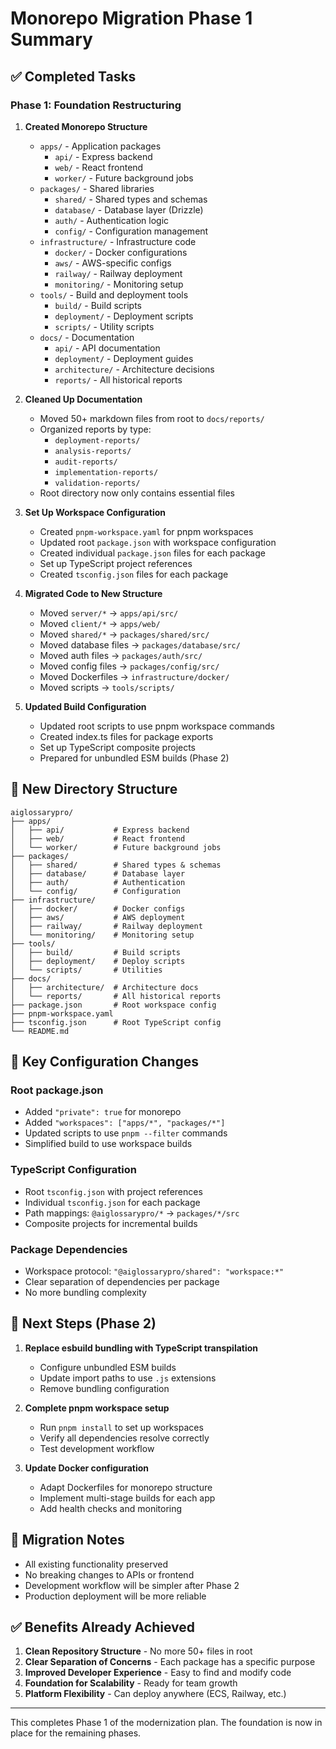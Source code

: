 # Monorepo Migration Phase 1 Summary

## ✅ Completed Tasks

### Phase 1: Foundation Restructuring

1. **Created Monorepo Structure**
   - `apps/` - Application packages
     - `api/` - Express backend
     - `web/` - React frontend
     - `worker/` - Future background jobs
   - `packages/` - Shared libraries
     - `shared/` - Shared types and schemas
     - `database/` - Database layer (Drizzle)
     - `auth/` - Authentication logic
     - `config/` - Configuration management
   - `infrastructure/` - Infrastructure code
     - `docker/` - Docker configurations
     - `aws/` - AWS-specific configs
     - `railway/` - Railway deployment
     - `monitoring/` - Monitoring setup
   - `tools/` - Build and deployment tools
     - `build/` - Build scripts
     - `deployment/` - Deployment scripts
     - `scripts/` - Utility scripts
   - `docs/` - Documentation
     - `api/` - API documentation
     - `deployment/` - Deployment guides
     - `architecture/` - Architecture decisions
     - `reports/` - All historical reports

2. **Cleaned Up Documentation**
   - Moved 50+ markdown files from root to `docs/reports/`
   - Organized reports by type:
     - `deployment-reports/`
     - `analysis-reports/`
     - `audit-reports/`
     - `implementation-reports/`
     - `validation-reports/`
   - Root directory now only contains essential files

3. **Set Up Workspace Configuration**
   - Created `pnpm-workspace.yaml` for pnpm workspaces
   - Updated root `package.json` with workspace configuration
   - Created individual `package.json` files for each package
   - Set up TypeScript project references
   - Created `tsconfig.json` files for each package

4. **Migrated Code to New Structure**
   - Moved `server/*` → `apps/api/src/`
   - Moved `client/*` → `apps/web/`
   - Moved `shared/*` → `packages/shared/src/`
   - Moved database files → `packages/database/src/`
   - Moved auth files → `packages/auth/src/`
   - Moved config files → `packages/config/src/`
   - Moved Dockerfiles → `infrastructure/docker/`
   - Moved scripts → `tools/scripts/`

5. **Updated Build Configuration**
   - Updated root scripts to use pnpm workspace commands
   - Created index.ts files for package exports
   - Set up TypeScript composite projects
   - Prepared for unbundled ESM builds (Phase 2)

## 📁 New Directory Structure

```
aiglossarypro/
├── apps/
│   ├── api/           # Express backend
│   ├── web/           # React frontend
│   └── worker/        # Future background jobs
├── packages/
│   ├── shared/        # Shared types & schemas
│   ├── database/      # Database layer
│   ├── auth/          # Authentication
│   └── config/        # Configuration
├── infrastructure/
│   ├── docker/        # Docker configs
│   ├── aws/           # AWS deployment
│   ├── railway/       # Railway deployment
│   └── monitoring/    # Monitoring setup
├── tools/
│   ├── build/         # Build scripts
│   ├── deployment/    # Deploy scripts
│   └── scripts/       # Utilities
├── docs/
│   ├── architecture/  # Architecture docs
│   └── reports/       # All historical reports
├── package.json       # Root workspace config
├── pnpm-workspace.yaml
├── tsconfig.json      # Root TypeScript config
└── README.md
```

## 🔧 Key Configuration Changes

### Root package.json
- Added `"private": true` for monorepo
- Added `"workspaces": ["apps/*", "packages/*"]`
- Updated scripts to use `pnpm --filter` commands
- Simplified build to use workspace builds

### TypeScript Configuration
- Root `tsconfig.json` with project references
- Individual `tsconfig.json` for each package
- Path mappings: `@aiglossarypro/*` → `packages/*/src`
- Composite projects for incremental builds

### Package Dependencies
- Workspace protocol: `"@aiglossarypro/shared": "workspace:*"`
- Clear separation of dependencies per package
- No more bundling complexity

## 🚀 Next Steps (Phase 2)

1. **Replace esbuild bundling with TypeScript transpilation**
   - Configure unbundled ESM builds
   - Update import paths to use `.js` extensions
   - Remove bundling configuration

2. **Complete pnpm workspace setup**
   - Run `pnpm install` to set up workspaces
   - Verify all dependencies resolve correctly
   - Test development workflow

3. **Update Docker configuration**
   - Adapt Dockerfiles for monorepo structure
   - Implement multi-stage builds for each app
   - Add health checks and monitoring

## 📝 Migration Notes

- All existing functionality preserved
- No breaking changes to APIs or frontend
- Development workflow will be simpler after Phase 2
- Production deployment will be more reliable

## ✅ Benefits Already Achieved

1. **Clean Repository Structure** - No more 50+ files in root
2. **Clear Separation of Concerns** - Each package has a specific purpose
3. **Improved Developer Experience** - Easy to find and modify code
4. **Foundation for Scalability** - Ready for team growth
5. **Platform Flexibility** - Can deploy anywhere (ECS, Railway, etc.)

---

This completes Phase 1 of the modernization plan. The foundation is now in place for the remaining phases.